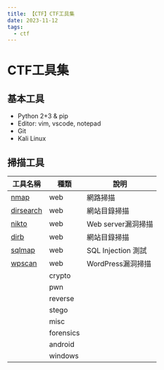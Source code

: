 ```yaml
---
title: 【CTF】CTF工具集
date: 2023-11-12
tags:
  - ctf
---
```


# CTF工具集

## 基本工具

* Python 2+3 & pip
* Editor: vim, vscode, notepad
* Git
* Kali Linux

## 掃描工具

| 工具名稱 | 種類 | 說明 |
| -------- | ---- | ---- |
| [nmap](/posts/2023/nmap) | web | 網路掃描 |
| [dirsearch](https://github.com/maurosoria/dirsearch) | web | 網站目錄掃描 |
| [nikto](https://github.com/sullo/nikto) | web | Web server漏洞掃描 |
| [dirb](https://tools.kali.org/web-applications/dirb) | web | 網站目錄掃描 |
| [sqlmap](https://github.com/sqlmapproject/sqlmap) | web | SQL Injection 測試 |
| [wpscan](https://github.com/wpscanteam/wpscan) | web | WordPress漏洞掃描 |
| | crypto | |
| | pwn | |
| | reverse | |
| | stego | |
| | misc | |
| | forensics | |
| | android | |
| | windows | |